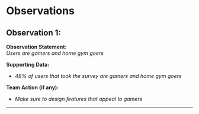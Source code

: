 # Observations

## Observation 1:
[//]: (Peter)
**Observation Statement:**  
*Users are gamers and home gym goers*

**Supporting Data:**  
- *48% of users that took the survey are gamers and home gym goers*

**Team Action (if any):**  
- *Make sure to design features that appeal to gamers*

---

